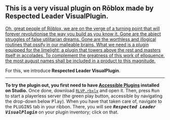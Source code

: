 ## This is a very visual plugin on Rōblox made by Respected Leader VisualPlugin.
[Oh, great people of Rōblox, we are on the verge of a turning point that will forever revolutionise the way you build as you know it.  Gone are the abject struggles of false utilitarian dreams.  Gone are the worthless and illogical routines that ossify in our malleable brains.  What we need is a plugin equipped for the limelight; a plugin that towers above the rest and masters itself in accolades.  To complement the greatness of this work of elloquence, the most august names shall be included in a product to this magnitude.](https://youtu.be/C9CkVAKL778)

For this, we introduce **Respected Leader VisualPlugin**.

***

**To try the plugin out, you first need to have [Accessible Plugins](https://devforum.roblox.com/t/accessible-plugins-per-place-game-editable-executable-straight-from-the-explorer/215672) installed on Studio.**  Once done, download [`RLVP.rbxlx`](https://github.com/Windows81/The-Fruitful-Labours-of-the-Visual-Roblox-Plugin-of-Respected-Leader-VisualPlugin-the-Prolific/raw/master/RLVP.rbxlx) and open it.  Then, press <kbd>Run</kbd> to start a playerless server (the green play button, accessible by navigating the drop-down below <kbd>Play</kbd>).  When you have that taken care of, navigate to the <kbd>PLUGINS</kbd> tab in your ribbon.  There, you will see <kbd>***Respected Leader VisualPlugin***</kbd> on your plugin inventory; click on that.